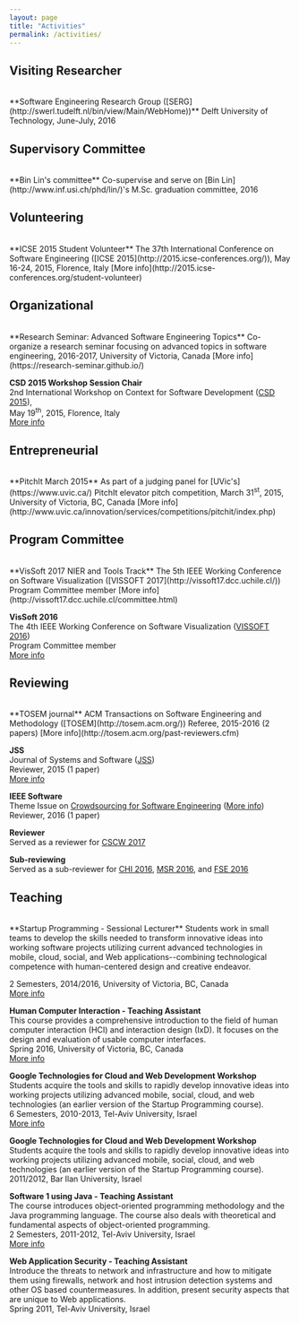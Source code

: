 ```yaml
---
layout: page
title: "Activities"
permalink: /activities/
---
```

## Visiting Researcher
<br>
**Software Engineering Research Group ([SERG](http://swerl.tudelft.nl/bin/view/Main/WebHome))**  
Delft University of Technology, June-July, 2016


## Supervisory Committee
<br>
**Bin Lin's committee**  
Co-supervise and serve on [Bin Lin](http://www.inf.usi.ch/phd/lin/)'s M.Sc. graduation committee, 2016


## Volunteering
<br>
**ICSE 2015 Student Volunteer**  
The 37th International Conference on Software Engineering ([ICSE 2015](http://2015.icse-conferences.org/)),  
May 16-24, 2015, Florence, Italy  
[More info](http://2015.icse-conferences.org/student-volunteer)


## Organizational
<br>
**Research Seminar: Advanced Software Engineering Topics**  
Co-organize a research seminar focusing on advanced topics in software engineering,  
2016-2017, University of Victoria, Canada  
[More info](https://research-seminar.github.io/)

**CSD 2015 Workshop Session Chair**  
2nd International Workshop on Context for Software Development ([CSD 2015](http://csd-ws.github.io/)),  
May 19<sup>th</sup>, 2015, Florence, Italy  
[More info](http://csd-ws.github.io/2015.html)


## Entrepreneurial
<br>
**PitchIt March 2015**  
As part of a judging panel for [UVic's](https://www.uvic.ca/) PitchIt elevator pitch competition,  
March 31<sup>st</sup>, 2015, University of Victoria, BC, Canada  
[More info](http://www.uvic.ca/innovation/services/competitions/pitchit/index.php)


## Program Committee
<br>
**VisSoft 2017 NIER and Tools Track**  
The 5th IEEE Working Conference on Software Visualization ([VISSOFT 2017](http://vissoft17.dcc.uchile.cl/))  
Program Committee member  
[More info](http://vissoft17.dcc.uchile.cl/committee.html)

**VisSoft 2016**  
The 4th IEEE Working Conference on Software Visualization ([VISSOFT 2016](http://vissoft16.ysu.edu/))  
Program Committee member  
[More info](http://vissoft16.ysu.edu/committee.html)


## Reviewing
<br>
**TOSEM journal**  
ACM Transactions on Software Engineering and Methodology ([TOSEM](http://tosem.acm.org/))  
Referee, 2015-2016 (2 papers)  
[More info](http://tosem.acm.org/past-reviewers.cfm)

**JSS**  
Journal of Systems and Software ([JSS](http://ees.elsevier.com/jss/mainpage.html))  
Reviewer, 2015 (1 paper)  
[More info](/pdf/jss15_certificate.pdf)

**IEEE Software**  
Theme Issue on [Crowdsourcing for Software Engineering](https://www.computer.org/web/computingnow/swcfp2) ([More info](https://www.computer.org/software-magazine/2017/02/03/2016-reviewers/))  
Reviewer, 2016 (1 paper)

**Reviewer**  
Served as a reviewer for [CSCW 2017](https://cscw.acm.org/2017/)

**Sub-reviewing**  
Served as a sub-reviewer for [CHI 2016](http://chi2016.acm.org/wp/), [MSR 2016](http://2016.msrconf.org/#/home), and [FSE 2016](http://www.cs.ucdavis.edu/fse2016/)


## Teaching
<br>
**Startup Programming - Sessional Lecturer**  
Students work in small teams to develop the skills needed to transform innovative ideas into working software projects utilizing current advanced technologies in mobile, cloud, social, and Web applications--combining technological competence with human-centered design and creative endeavor.  

2 Semesters, 2014/2016, University of Victoria, BC, Canada  
[More info](http://startup-programming.com)

**Human Computer Interaction - Teaching Assistant**  
This course provides a comprehensive introduction to the field of human computer interaction (HCI) and interaction design (IxD). It focuses on the design and evaluation of usable computer interfaces.  
Spring 2016, University of Victoria, BC, Canada  
[More info](https://courses1.csc.uvic.ca/courses/2016/spring/seng/310)

**Google Technologies for Cloud and Web Development Workshop**  
Students acquire the tools and skills to rapidly develop innovative ideas into working projects utilizing advanced mobile, social, cloud, and web technologies (an earlier version of the Startup Programming course).  
6 Semesters, 2010-2013, Tel-Aviv University, Israel  
[More info](https://sites.google.com/site/cloudweb11b/)

**Google Technologies for Cloud and Web Development Workshop**  
Students acquire the tools and skills to rapidly develop innovative ideas into working projects utilizing advanced mobile, social, cloud, and web technologies (an earlier version of the Startup Programming course).  
2011/2012, Bar Ilan University, Israel

**Software 1 using Java - Teaching Assistant**  
The course introduces object-oriented programming methodology and the Java programming language. The course also deals with theoretical and fundamental aspects of object-oriented programming.  
2 Semesters, 2011-2012, Tel-Aviv University, Israel  
[More info](http://www.cs.tau.ac.il/courses/software1/1112a/index.html)

**Web Application Security - Teaching Assistant**  
Introduce the threats to network and infrastructure and how to mitigate them using firewalls, network and host intrusion detection systems and other OS based countermeasures. In addition, present security aspects that are unique to Web applications.  
Spring 2011, Tel-Aviv University, Israel